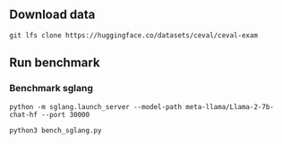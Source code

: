 ## Download data
```
git lfs clone https://huggingface.co/datasets/ceval/ceval-exam
```

## Run benchmark

### Benchmark sglang
```
python -m sglang.launch_server --model-path meta-llama/Llama-2-7b-chat-hf --port 30000
```

```
python3 bench_sglang.py
```
